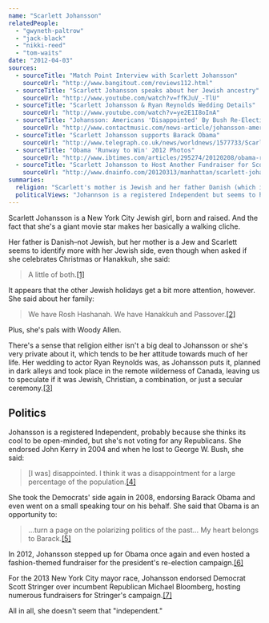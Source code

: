 ```yaml
---
name: "Scarlett Johansson"
relatedPeople:
  - "gwyneth-paltrow"
  - "jack-black"
  - "nikki-reed"
  - "tom-waits"
date: "2012-04-03"
sources:
  - sourceTitle: "Match Point Interview with Scarlett Johansson"
    sourceUrl: "http://www.bangitout.com/reviews112.html"
  - sourceTitle: "Scarlett Johansson speaks about her Jewish ancestry"
    sourceUrl: "http://www.youtube.com/watch?v=ffKJuV_-TlU"
  - sourceTitle: "Scarlett Johansson & Ryan Reynolds Wedding Details"
    sourceUrl: "http://www.youtube.com/watch?v=ye2E1I8oInA"
  - sourceTitle: "Johansson: Americans 'Disappointed' By Bush Re-Election"
    sourceUrl: "http://www.contactmusic.com/news-article/johansson-americans-disappointed-by-bushs-re-election"
  - sourceTitle: "Scarlett Johansson supports Barack Obama"
    sourceUrl: "http://www.telegraph.co.uk/news/worldnews/1577733/Scarlett-Johansson-supports-Barack-Obama.html"
  - sourceTitle: "Obama 'Runway to Win' 2012 Photos"
    sourceUrl: "http://www.ibtimes.com/articles/295274/20120208/obama-runway-win-2012-fashion-line-features.htm"
  - sourceTitle: "Scarlett Johansson to Host Another Fundraiser for Scott Stringe"
    sourceUrl: "http://www.dnainfo.com/20120313/manhattan/scarlett-johansson-host-another-fundraiser-for-scott-stringer"
summaries:
  religion: "Scarlett's mother is Jewish and her father Danish (which implies at least some sort of Christian heritage). She seems to identify more with her Jewish roots."
  politicalViews: "Johannson is a registered Independent but seems to have endorsed every Democrat that comes her way."
---
```


Scarlett Johansson is a New York City Jewish girl, born and raised. And the fact that she's a giant movie star makes her basically a walking cliche.

Her father is Danish–not Jewish, but her mother is a Jew and Scarlett seems to identify more with her Jewish side, even though when asked if she celebrates Christmas or Hanakkuh, she said:

>A little of both.<a class="source-citation" href="#http%3A%2F%2Fwww.bangitout.com%2Freviews112.html" title="Match Point Interview with Scarlett Johansson">[1]</a>

It appears that the other Jewish holidays get a bit more attention, however. She said about her family:

>We have Rosh Hashanah. We have Hanakkuh and Passover.<a class="source-citation" href="#http%3A%2F%2Fwww.youtube.com%2Fwatch%3Fv%3DffKJuV_-TlU" title="Scarlett Johansson speaks about her Jewish ancestry">[2]</a>

Plus, she's pals with Woody Allen.

There's a sense that religion either isn't a big deal to Johansson or she's very private about it, which tends to be her attitude towards much of her life. Her wedding to actor Ryan Reynolds was, as Johansson puts it, planned in dark alleys and took place in the remote wilderness of Canada, leaving us to speculate if it was Jewish, Christian, a combination, or just a secular ceremony.<a class="source-citation" href="#http%3A%2F%2Fwww.youtube.com%2Fwatch%3Fv%3Dye2E1I8oInA" title="Scarlett Johansson &amp; Ryan Reynolds Wedding Details">[3]</a>

## Politics

Johansson is a registered Independent, probably because she thinks its cool to be open-minded, but she's not voting for any Republicans. She endorsed John Kerry in 2004 and when he lost to George W. Bush, she said:

>[I was] disappointed. I think it was a disappointment for a large percentage of the population.<a class="source-citation" href="#http%3A%2F%2Fwww.contactmusic.com%2Fnews-article%2Fjohansson-americans-disappointed-by-bushs-re-election" title="Johansson: Americans &apos;Disappointed&apos; By Bush Re-Election">[4]</a>

She took the Democrats' side again in 2008, endorsing Barack Obama and even went on a small speaking tour on his behalf. She said that Obama is an opportunity to:

>…turn a page on the polarizing politics of the past… My heart belongs to Barack.<a class="source-citation" href="#http%3A%2F%2Fwww.telegraph.co.uk%2Fnews%2Fworldnews%2F1577733%2FScarlett-Johansson-supports-Barack-Obama.html" title="Scarlett Johansson supports Barack Obama">[5]</a>

In 2012, Johansson stepped up for Obama once again and even hosted a fashion-themed fundraiser for the president's re-election campaign.<a class="source-citation" href="#http%3A%2F%2Fwww.ibtimes.com%2Farticles%2F295274%2F20120208%2Fobama-runway-win-2012-fashion-line-features.htm" title="Obama &apos;Runway to Win&apos; 2012 Photos">[6]</a>

For the 2013 New York City mayor race, Johansson endorsed Democrat Scott Stringer over incumbent Republican Michael Bloomberg, hosting numerous fundraisers for Stringer's campaign.<a class="source-citation" href="#http%3A%2F%2Fwww.dnainfo.com%2F20120313%2Fmanhattan%2Fscarlett-johansson-host-another-fundraiser-for-scott-stringer" title="Scarlett Johansson to Host Another Fundraiser for Scott Stringe">[7]</a>

All in all, she doesn't seem that "independent."